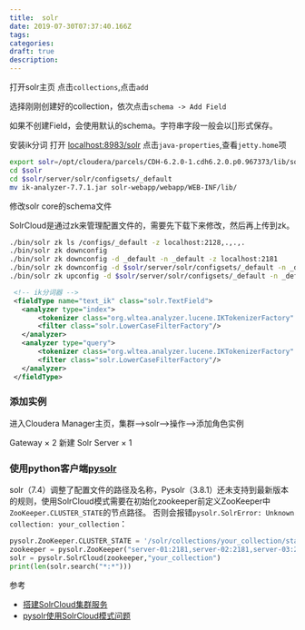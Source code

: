 ```yaml
---
title:  solr
date: 2019-07-30T07:37:40.166Z
tags: 
categories:
draft: true
description: 
---
```




打开solr主页
点击`collections`,点击`add`

选择刚刚创建好的collection，依次点击`schema -> Add Field`

如果不创建Field，会使用默认的schema。字符串字段一般会以[]形式保存。


安装ik分词
打开 [localhost:8983/solr](http://localhost:8983/solr/#/)
点击`java-properties`,查看`jetty.home`项

```bash
export solr=/opt/cloudera/parcels/CDH-6.2.0-1.cdh6.2.0.p0.967373/lib/solr
cd $solr
cd $solr/server/solr/configsets/_default
mv ik-analyzer-7.7.1.jar solr-webapp/webapp/WEB-INF/lib/
```

修改solr core的schema文件

SolrCloud是通过zk来管理配置文件的，需要先下载下来修改，然后再上传到zk。
```bash
./bin/solr zk ls /configs/_default -z localhost:2128,.,.,.
./bin/solr zk downconfig 
./bin/solr zk downconfig -d _default -n _default -z localhost:2181
./bin/solr zk downconfig -d $solr/server/solr/configsets/_default -n _default -z localhost:2128,.,.,.
./bin/solr zk upconfig -d $solr/server/solr/configsets/_default -n _default -z localhost:2128,.,.,.

```

```xml
 <!-- ik分词器 -->
 <fieldType name="text_ik" class="solr.TextField">
   <analyzer type="index">
       <tokenizer class="org.wltea.analyzer.lucene.IKTokenizerFactory" useSmart="false" conf="ik.conf"/>
       <filter class="solr.LowerCaseFilterFactory"/>
   </analyzer>
   <analyzer type="query">
       <tokenizer class="org.wltea.analyzer.lucene.IKTokenizerFactory" useSmart="true" conf="ik.conf"/>
       <filter class="solr.LowerCaseFilterFactory"/>
   </analyzer>
 </fieldType>
```

### 添加实例

进入Cloudera Manager主页，集群-->solr-->操作-->添加角色实例

 Gateway × 2 新建
 Solr Server × 1

### 使用python客户端[pysolr](https://github.com/django-haystack/pysolr/)

solr（7.4）调整了配置文件的路径及名称，Pysolr（3.8.1）还未支持到最新版本的规则，使用SolrCloud模式需要在初始化zookeeper前定义ZooKeeper中`ZooKeeper.CLUSTER_STATE`的节点路径。
否则会报错`pysolr.SolrError: Unknown collection: your_collection`：
```python
pysolr.ZooKeeper.CLUSTER_STATE = '/solr/collections/your_collection/state.json'
zookeeper = pysolr.ZooKeeper("server-01:2181,server-02:2181,server-03:2181")
solr = pysolr.SolrCloud(zookeeper,"your_collection")
print(len(solr.search("*:*")))

```




参考  

- [搭建SolrCloud集群服务](https://segmentfault.com/a/1190000010836061#articleHeader21)
- [pysolr使用SolrCloud模式问题](https://stackoverflow.com/questions/47263729/connection-to-solr-cloud-collection-using-pysolr)